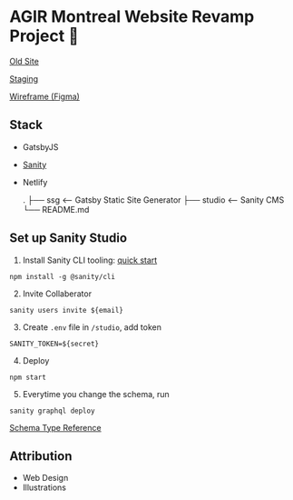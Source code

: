 # AGIR Montreal Website Revamp Project 🌈

[Old Site](https://www.agirmontreal.org/)

[Staging](https://agirmontreal.netlify.app/)

[Wireframe (Figma)](https://www.figma.com/file/e7Vr5LWLSoqP7bGL75URrp/Mobile-Prototype_V2?node-id=141%3A488)

## Stack
* GatsbyJS
* [Sanity](https://www.sanity.io/)
* Netlify

    .
    ├── ssg <-- Gatsby Static Site Generator
    ├── studio <-- Sanity CMS
    └── README.md

## Set up Sanity Studio

1. Install Sanity CLI tooling: [quick start](https://www.sanity.io/docs/getting-started-with-sanity-cli)

```
npm install -g @sanity/cli

```

2. Invite Collaberator

```
sanity users invite ${email}
```

3. Create `.env` file in `/studio`, add token

```
SANITY_TOKEN=${secret}
```

4. Deploy

```
npm start

```

5. Everytime you change the schema, run

```
sanity graphql deploy
```
[Schema Type Reference](https://www.sanity.io/docs/schema-types)

## Attribution
* Web Design
* Illustrations
